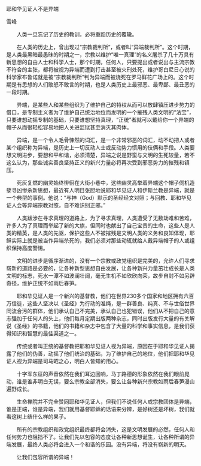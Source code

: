 耶和华见证人不是异端

雪峰


　　人类一旦忘记了历史的教训，必将重蹈历史的覆辙。

　　在人类的历史上，曾出现过“宗教裁判所”，或者叫“异端裁判所”。这个时期，是人类最黑暗最愚昧的时期之一，宗教以维护“唯一真理”的名义屠杀了几十万具有新思想的自由人士和科学人士，那个时期，任何人，只要提出或者说出与主流宗教不符合的主张，都将被视为异端而遭到打击甚至被火刑处死，维护哥白尼日心说的科学家布鲁诺就是被“宗教裁判所”判为异端而被烧死在罗马鲜花广场上的。这个时期是有思想的人们敢怒不敢言的时期，也是人类历史上最邪恶、最卑鄙、最丑恶的一段时期。

　　异端，是某些人和某些组织为了维护自己的特权从而可以放肆镇压进步势力的借口，是专制主义者为了维护自己统治地位而发明的一个摧残人类文明的“法宝”，只要谁想动摇专制的基础，只要谁想坚持真理，“正统”者就可以戴给你一个异端的帽子从而很轻松容易地把人关进监狱甚至消灭其肉体。

　　异端，是一个令人毛骨悚然的词汇，是一个非常邪恶的词汇，动不动把人或者某个组织称为异端，是历史上一切反动人士或反动势力惯用的伎俩和手段。人类要想文明进步，要想和平和谐，必须清楚，异端之说是野蛮与文明的生死较量，若不这么认为，那些诚实善良坚持正义的新兴力量必将再次受到邪恶势力的摧残和镇压。

　　死灰复燃的幽灵始终徘徊在大街小巷中，这些幽灵高举着异端这个帽子伺机造孽寻凶惨杀新思想，最近有人明目张胆地说耶和华见证人和伊斯兰教是异端，就是一个典型的事例。他说：“与神（God）默示的圣经经文对照；与回教、耶和华见证人会等异端宗教对照，自不难识别正邪。”

　　人类跋涉在寻求真理的道路上，为了寻求真理，人类遭受了无数劫难和苦难，许多人为了真理而举起了新的大旗，但同时也献出了自己宝贵的生命，这些人是人类的精英，是人类的先驱，保护这些人不被摧残是文明人类的义务和良知体现，耶稣实际上就是被当作异端杀死的，我们必须对那些动辄就给人戴异端帽子的人或组织保持高度警惕。

　　文明的进步是循序渐进的，没有一个宗教或政党组织是完美的，允许人们寻求崭新的道路是必要的，让各种新型思想自由发展，让各种新兴力量茁壮成长是人类文明的标志，死水一潭不如波澜壮阔，毫无生机不如欣欣向荣，故步自封不如另辟奇径，维护正统不如雨后春笋。

　　耶和华见证人是一个新兴的基督教，他们在世界230多个国家和地区拥有六百万信徒，这些人坚决以《圣经》为行动的准绳，是一群善良、纯真、不与世俗世界同流合污的群体，他们承认自己不完美，承认自己也犯错误，他们从不把自己的意志强加于任何人的头上，他们每月定期出版两种杂志，同时出版发行大量的有关解说《圣经》的书籍，他们的书籍和杂志中包含了大量的科学和事实信息，是我们获得知识和智慧的最佳渠道之一。

　　传统或者叫正统的基督教把耶和华见证人视为异端，原因在于耶和华见证人揭露了他们的伪善，动摇了他们统治的基础，为了维护自己的地位，他们把耶和华见证人视为异端是司马昭之心，明白人皆知的用心。

　　十字军东征的声音依然在我们耳边回响，马丁路德的形象依然在我们眼前晃动，谁是谁非明白无误，要么宗教全部消失，要么让各种新兴宗教如雨后春笋漫山遍野成长。

　　生命禅院并不完全赞同耶和华见证人，但我们不说任何人或宗教团体是异端，谁是正端，谁是异端，我们就用基督耶稣的话语来分辨，是好树还是坏树，我们就看这树上结什么样的果子。

　　所有的宗教组织和政党组织最终都将会消失，这是文明发展的必然，任何人和任何势力也阻挡不了。让我们先以包容的态度让各种新思想诞生，让各种所谓的异端发展，最终人类必将会进入一个和谐的乐园。没有异端，将没有崭新的明天。

　　让我们包容所谓的异端！



